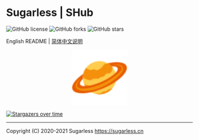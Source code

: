 # Sugarless | SHub

![GitHub license](https://img.shields.io/github/license/sugarlesss/shub)
![GitHub forks](https://img.shields.io/github/forks/sugarlesss/shub)
![GitHub stars](https://img.shields.io/github/stars/sugarlesss/shub)

English README | [简体中文说明](https://github.com/sugarlesss/shub/blob/main/README.zh-cn.md)

<div align="center">
    <img src="./sugarless.svg" width="30%" height="30%" align="center">
</div>

[![Stargazers over time](https://starchart.cc/sugarlesss/shub.svg)](https://starchart.cc/sugarlesss/shub)

---
Copyright (C) 2020-2021 Sugarless <https://sugarless.cn>
